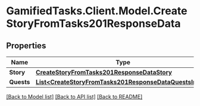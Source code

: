 # GamifiedTasks.Client.Model.CreateStoryFromTasks201ResponseData

## Properties

Name | Type | Description | Notes
------------ | ------------- | ------------- | -------------
**Story** | [**CreateStoryFromTasks201ResponseDataStory**](CreateStoryFromTasks201ResponseDataStory.md) |  | [optional] 
**Quests** | [**List&lt;CreateStoryFromTasks201ResponseDataQuestsInner&gt;**](CreateStoryFromTasks201ResponseDataQuestsInner.md) |  | [optional] 

[[Back to Model list]](../../README.md#documentation-for-models) [[Back to API list]](../../README.md#documentation-for-api-endpoints) [[Back to README]](../../README.md)

